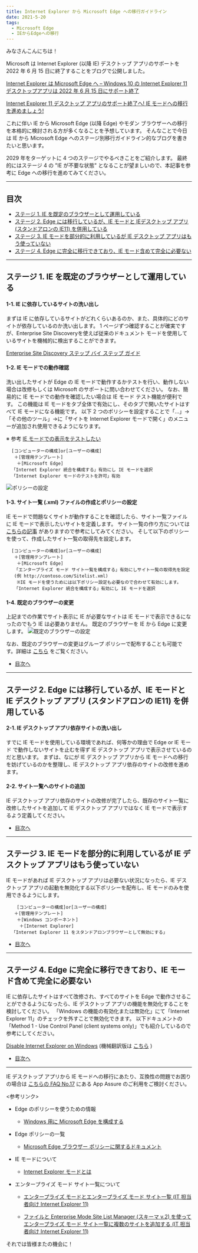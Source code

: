 ```yaml
---
title: Internet Explorer から Microsoft Edge への移行ガイドライン
date: 2021-5-20
tags: 
  - Microsoft Edge
  - IEからEdgeへの移行
---
```


みなさんこんにちは！

Microsoft は Internet Explorer (以降 IE) デスクトップ アプリのサポートを 2022 年 6 月 15 日に終了することをブログで公開しました。

[Internet Explorer は Microsoft Edge へ – Windows 10 の Internet Explorer 11 デスクトップアプリは 2022 年 6 月 15 日にサポート終了](https://blogs.windows.com/japan/2021/05/19/the-future-of-internet-explorer-on-windows-10-is-in-microsoft-edge/)

[Internet Explorer 11 デスクトップ アプリのサポート終了へ! IE モードへの移行を進めましょう!](https://jpdsi.github.io/blog/internet-explorer-microsoft-edge/internet-explorer-app-end-of-support/)

これに伴い IE から Microsoft Edge (以降 Edge) やモダン ブラウザーへの移行を本格的に検討される方が多くなることを予想しています。
そんなことで今日は IE から Microsoft Edge へのステージ別移行ガイドライン的なブログを書きたいと思います。

2029 年をターゲットに 4 つのステージでやるべきことをご紹介します。
最終的にはステージ 4 の "IE が不要な状態" となることが望ましいので、本記事を参考に Edge への移行を進めてみてください。

---

## 目次

- [ステージ 1. IE を既定のブラウザーとして運用している](#ステージ-1-IE-を既定のブラウザーとして運用している)
- [ステージ 2. Edge には移行しているが、IE モードと IEデスクトップ アプリ (スタンドアロンの IE11) を併用している](#ステージ-2-Edge-には移行しているが、IE-モードと-IE-デスクトップ-アプリ-スタンドアロンの-IE11-を併用している)
- [ステージ 3. IE モードを部分的に利用しているが IE デスクトップ アプリはもう使っていない](#ステージ-3-IE-モードを部分的に利用しているが-IE-デスクトップ-アプリはもう使っていない)
- [ステージ 4. Edge に完全に移行できており、IE モード含めて完全に必要ない](#ステージ-4-Edge-に完全に移行できており、IE-モード含めて完全に必要ない)

---

## ステージ 1. IE を既定のブラウザーとして運用している

#### 1-1. IE に依存しているサイトの洗い出し
まずは IE に依存しているサイトがどれくらいあるのか、また、具体的にどのサイトが依存しているのか洗い出します。
1 ページずつ確認することが確実ですが、Enterprise Site Discoveryを使えば従来のドキュメント モードを使用しているサイトを機械的に検出することができます。

[Enterprise Site Discovery ステップ バイ ステップ ガイド](https://docs.microsoft.com/ja-jp/deployedge/edge-ie-mode-site-discovery)

#### 1-2. IE モードでの動作確認
洗い出したサイトが Edge の IE モードで動作するかテストを行い、動作しない場合は改修もしくは Microsoft のサポートに問い合わせてください。
なお、簡易的に IE モードでの動作を確認したい場合は IE モード テスト機能が便利です。
この機能は IE モードをタブ全体で有効にし、そのタブで開いたサイトはすべて IE モードになる機能です。
以下 2 つのポリシーを設定することで「…」->「その他のツール」->に「サイトを Internet Explorer モードで開く」のメニューが追加され使用できるようになります。

※ 参考 [IE モードでの表示をテストしたい](https://jpdsi.github.io/blog/internet-explorer-microsoft-edge/ie-mode-faq/#IE-%E3%83%A2%E3%83%BC%E3%83%89%E3%81%A7%E3%81%AE%E8%A1%A8%E7%A4%BA%E3%82%92%E3%83%86%E3%82%B9%E3%83%88%E3%81%97%E3%81%9F%E3%81%84)

      [コンピューターの構成]or[ユーザーの構成]
       ＋[管理用テンプレート]
        ＋[Microsoft Edge]
      「Internet Explorer 統合を構成する」有効にし IE モードを選択
      「Internet Explorer モードのテストを許可」有効

![ポリシーの設定](./guidelines-for-migrating-from-ie-to-microsoft-edge/1.png)

#### 1-3. サイト一覧 (.xml) ファイルの作成とポリシーの設定
IE モードで問題なくサイトが動作することを確認したら、サイト一覧ファイルに IE モードで表示したいサイトを定義します。
サイト一覧の作り方については [こちらの記事](https://jpdsi.github.io/blog/internet-explorer-microsoft-edge/edge-ie-mode-site-list-manager/) がありますので参考にしてみてください。
そして以下のポリシーを使って、作成したサイト一覧の取得先を設定します。

      [コンピューターの構成]or[ユーザーの構成]
       ＋[管理用テンプレート]
        ＋[Microsoft Edge]
       「エンタープライズ モード サイト一覧を構成する」有効にしサイト一覧の取得先を設定
       (例 http://contoso.com/Sitelist.xml)
        ※IE モードを使うためには以下ポリシー設定も必要なので合わせて有効にします。
       「Internet Explorer 統合を構成する」有効にし IE モードを選択

#### 1-4. 既定のブラウザーの変更
上記までの作業でサイト表示に IE が必要なサイトは IE モードで表示できるになったのでもう IE は必要ありません。
既定のブラウザーを IE から Edge に変更します。
![既定のブラウザーの設定](./guidelines-for-migrating-from-ie-to-microsoft-edge/2.png)

なお、既定のブラウザーの変更はグループ ポリシーで配布することも可能です。詳細は [こちら](https://docs.microsoft.com/ja-jp/deployedge/edge-default-browser) をご覧ください。

- [目次へ](#目次)
---

## ステージ 2. Edge には移行しているが、IE モードと IE デスクトップ アプリ (スタンドアロンの IE11) を併用している
#### 2-1. IE デスクトップ アプリ依存サイトの洗い出し
すでに IE モードを使用している環境であれば、何等かの理由で Edge or IE モード で動作しないサイトを止むを得ず IE デスクトップ アプリで表示させているのだと思います。
まずは、なにが IE デスクトップ アプリから IE モードへの移行を妨げているのかを整理し、IE デスクトップ アプリ依存のサイトの改修を進めます。

#### 2-2. サイト一覧へのサイトの追加
IE デスクトップ アプリ依存のサイトの改修が完了したら、既存のサイト一覧に改修したサイトを追加して IE デスクトップ アプリではなく IE モードで表示するよう定義してください。

- [目次へ](#目次)
---

## ステージ 3. IE モードを部分的に利用しているが IE デスクトップ アプリはもう使っていない
IE モードがあれば IE デスクトップ アプリは必要ない状況になったら、IE デスクトップ アプリの起動を無効化する以下ポリシーを配布し、IE モードのみを使用できるようにします。

        [コンピューターの構成]or[ユーザーの構成]
       ＋[管理用テンプレート]
        ＋[Windows コンポーネント]
         ＋[Internet Explorer]
      「Internet Explorer 11 をスタンドアロンブラウザーとして無効にする」

- [目次へ](#目次)
---

## ステージ 4. Edge に完全に移行できており、IE モード含めて完全に必要ない
IE に依存したサイトはすべて改修され、すべてのサイトを Edge で動作させることができるようになったら、IE デスクトップ アプリの機能を無効化することを検討してください。
「Windows の機能の有効化または無効化」にて「Internet Explorer 11」のチェックを外すことで無効化できます。
以下ドキュメントの「Method 1 - Use Control Panel (client systems only)」でも紹介しているので参考にしてください。

[Disable Internet Explorer on Windows](https://docs.microsoft.com/en-us/troubleshoot/browsers/disable-internet-explorer-windows) (機械翻訳版は [こちら](https://docs.microsoft.com/ja-jp/troubleshoot/browsers/disable-internet-explorer-windows) )

- [目次へ](#目次)
---

IE デスクトップ アプリから IE モードへの移行にあたり、互換性の問題でお困りの場合は [こちらの FAQ No.17](https://blogs.windows.com/japan/2021/05/19/internet-explorer-11-desktop-app-retirement-faq/) にある App Assure のご利用をご検討ください。


<参考リンク>
- Edge のポリシーを使うための情報
    * [Windows 用に Microsoft Edge を構成する](https://docs.microsoft.com/ja-jp/deployedge/configure-microsoft-edge)

- Edge ポリシーの一覧
    * [Microsoft Edge ブラウザー ポリシーに関するドキュメント](https://docs.microsoft.com/ja-jp/deployedge/configure-microsoft-edge)

- IE モードについて
    * [Internet Explorer モードとは](https://docs.microsoft.com/ja-jp/deployedge/edge-ie-mode)

- エンタープライズ モード サイト一覧について
    * [エンタープライズ モードとエンタープライズ モード サイト一覧 (IT 担当者向け Internet Explorer 11)](https://docs.microsoft.com/ja-jp/internet-explorer/ie11-deploy-guide/what-is-enterprise-mode)

    * [ファイルと Enterprise Mode Site List Manager (スキーマ v.2) を使ってエンタープライズ モード サイト一覧に複数のサイトを追加する (IT 担当者向け Internet Explorer 11)](https://docs.microsoft.com/ja-jp/internet-explorer/ie11-deploy-guide/add-multiple-sites-to-enterprise-mode-site-list-using-the-version-2-schema-and-enterprise-mode-tool)


それでは皆様またの機会に！